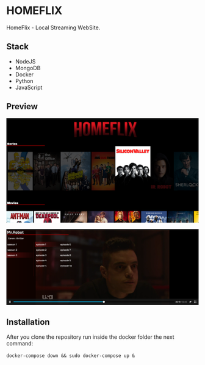 # HOMEFLIX
HomeFlix - Local Streaming WebSite.

## Stack
- NodeJS
- MongoDB
- Docker
- Python
- JavaScript

## Preview 

![image of homeflix](https://github.com/AmitNiz/homeflix/blob/master/src/public/img/homeflix.png)


![homeflix player](https://github.com/AmitNiz/homeflix/blob/master/src/public/img/player.png)

## Installation
After you clone the repository run inside the docker folder the next command:

`docker-compose down && sudo docker-compose up &` 
